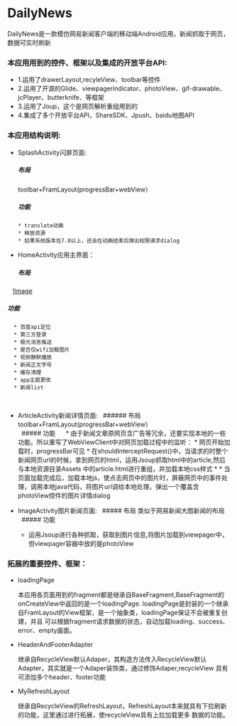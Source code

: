 # DailyNews
DailyNews是一款模仿网易新闻客户端的移动端Android应用，新闻抓取于网页，数据可实时刷新

### 本应用用到的控件、框架以及集成的开放平台API:
* 1.运用了drawerLayout,recyleView、toolbar等控件
* 2.运用了开源的Glide、viewpagerindicator、photoView、gif-drawable、jcPlayer、butterknife、等框架
* 3.运用了Joup，这个是网页解析重组用到的
* 4.集成了多个开放平台API，ShareSDK、Jpush、baidu地图API


### 本应用结构说明:

* SplashActivity闪屏页面:</br>
   ##### 布局
    toolbar+FramLayout(progressBar+webView）</br>
   ##### 功能
      * translate动画
      * 释放资源
      * 如果系统版本在7.0以上，还会在动画结束后弹出权限请求dialog

* HomeActivity应用主界面： 
   ##### 布局
    [!image](/instruction/主界面结构.png)
   ##### 功能
      * 百度api定位
      * 第三方登录
      * 极光消息推送
      * 是否仅wifi加载图片
      * 视频静默播放
      * 新闻正文字号
      * 缓存清理
      * app主题更改
      * 新闻list
    
* ArticleActivity新闻详情页面:
   ###### 布局
     toolbar+FramLayout(progressBar+webView）</br>
   ##### 功能
      * 由于新闻文章原网页含广告等冗余，还要实现本地的一些功能。所以重写了WebViewClient中对网页加载过程中的监听：
      * 网页开始加载时，progressBar可见
      * 在shouldInterceptRequest()中，当请求的时整个新闻网页url的时候，拿到网页的html，运用Jsoup抓取html中的article,然后与本地资源目录Assets         中的article.html进行重组，并加载本地css样式 *
      * 当页面加载完成后，加载本地js，使点击网页中的图片时，屏蔽网页中的事件处理，调用本地java代码，将图片url调给本地处理，弹出一个覆盖含             photoView控件的图片详情dialog 
      
* ImageActivity图片新闻页面:
   ##### 布局
     类似于网易新闻大图新闻的布局</br>
   ##### 功能
     * 运用Jsoup进行各种抓取，获取到图片信息,将图片加载到viewpager中，但viewpager容器中放的是photoView
 

### 拓展的重要控件、框架：

   * loadingPage
   
        本应用各页面用到的fragment都是继承自BaseFragment,BaseFragment的onCreateView中返回的是一个loadingPage.
      loadingPage是封装的一个继承自FramLayout的View框架，是一个抽象类，loadingPage保证不会被重复创建，并且
      可以根据fragment请求数据的状态，自动加载loading、success、error、empty画面。
      

   * HeaderAndFooterAdapter
   
        继承自RecycleView默认Adaper，其构造方法传入RecycleView默认Adapter，其实就是一个Adaper装饰类，通过修饰Adaper,recycleView
     具有可添加多个header、footer功能
     

   * MyRefreshLayout
    
        继承自RecycleView的RefreshLayout，RefreshLayout本来就具有下拉刷新的功能，这里通过进行拓展，使recycleView具有上拉加载更多
     数据的功能。
     
     
 
